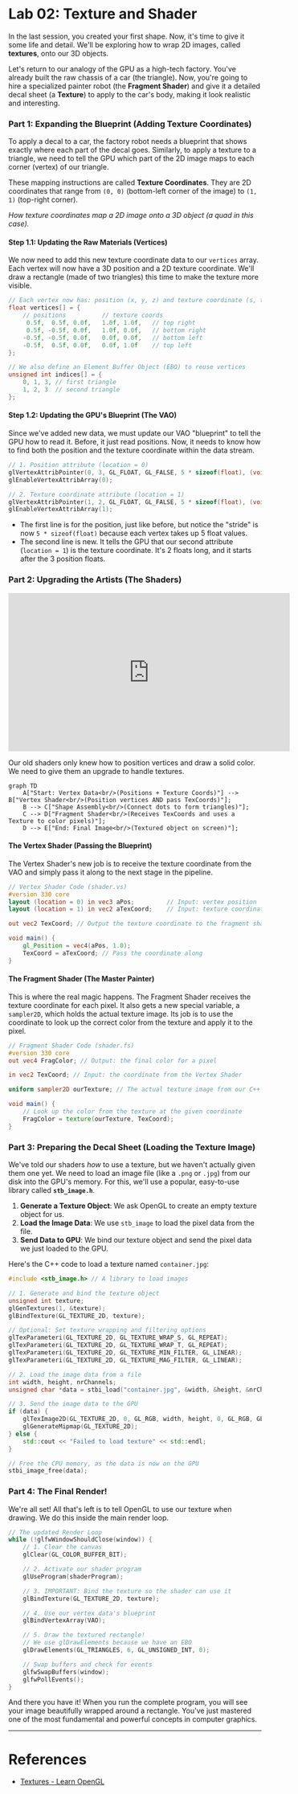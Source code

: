 # Lab 02: Texture and Shader

In the last session, you created your first shape. Now, it's time to give it some life and detail. We'll be exploring how to wrap 2D images, called **textures**, onto our 3D objects.

Let's return to our analogy of the GPU as a high-tech factory. You've already built the raw chassis of a car (the triangle). Now, you're going to hire a specialized painter robot (the **Fragment Shader**) and give it a detailed decal sheet (a **Texture**) to apply to the car's body, making it look realistic and interesting.

### Part 1: Expanding the Blueprint (Adding Texture Coordinates)

To apply a decal to a car, the factory robot needs a blueprint that shows exactly where each part of the decal goes. Similarly, to apply a texture to a triangle, we need to tell the GPU which part of the 2D image maps to each corner (vertex) of our triangle.

These mapping instructions are called **Texture Coordinates**. They are 2D coordinates that range from `(0, 0)` (bottom-left corner of the image) to `(1, 1)` (top-right corner).

*How texture coordinates map a 2D image onto a 3D object (a quad in this case).*

#### Step 1.1: Updating the Raw Materials (Vertices)

We now need to add this new texture coordinate data to our `vertices` array. Each vertex will now have a 3D position and a 2D texture coordinate. We'll draw a rectangle (made of two triangles) this time to make the texture more visible.

```cpp
// Each vertex now has: position (x, y, z) and texture coordinate (s, t)
float vertices[] = {
    // positions          // texture coords
     0.5f,  0.5f, 0.0f,   1.0f, 1.0f,   // top right
     0.5f, -0.5f, 0.0f,   1.0f, 0.0f,   // bottom right
    -0.5f, -0.5f, 0.0f,   0.0f, 0.0f,   // bottom left
    -0.5f,  0.5f, 0.0f,   0.0f, 1.0f    // top left
};

// We also define an Element Buffer Object (EBO) to reuse vertices
unsigned int indices[] = {
    0, 1, 3, // first triangle
    1, 2, 3  // second triangle
};
```

#### Step 1.2: Updating the GPU's Blueprint (The VAO)

Since we've added new data, we must update our VAO "blueprint" to tell the GPU how to read it. Before, it just read positions. Now, it needs to know how to find both the position and the texture coordinate within the data stream.

```cpp
// 1. Position attribute (location = 0)
glVertexAttribPointer(0, 3, GL_FLOAT, GL_FALSE, 5 * sizeof(float), (void*)0);
glEnableVertexAttribArray(0);

// 2. Texture coordinate attribute (location = 1)
glVertexAttribPointer(1, 2, GL_FLOAT, GL_FALSE, 5 * sizeof(float), (void*)(3 * sizeof(float)));
glEnableVertexAttribArray(1);
```
*   The first line is for the position, just like before, but notice the "stride" is now `5 * sizeof(float)` because each vertex takes up 5 float values.
*   The second line is new. It tells the GPU that our second attribute (`location = 1`) is the texture coordinate. It's 2 floats long, and it starts after the 3 position floats.

### Part 2: Upgrading the Artists (The Shaders)

<iframe width="560" height="315" src="https://www.youtube.com/embed/brDJVEPOeY8?si=J0dDgq_xhePZPeL9" title="YouTube video player" frameborder="0" allow="accelerometer; autoplay; clipboard-write; encrypted-media; gyroscope; picture-in-picture; web-share" referrerpolicy="strict-origin-when-cross-origin" allowfullscreen></iframe>

Our old shaders only knew how to position vertices and draw a solid color. We need to give them an upgrade to handle textures.

```mermaid
graph TD
    A["Start: Vertex Data<br/>(Positions + Texture Coords)"] --> B["Vertex Shader<br/>(Position vertices AND pass TexCoords)"];
    B --> C["Shape Assembly<br/>(Connect dots to form triangles)"];
    C --> D["Fragment Shader<br/>(Receives TexCoords and uses a Texture to color pixels)"];
    D --> E["End: Final Image<br/>(Textured object on screen)"];
```

#### The Vertex Shader (Passing the Blueprint)

The Vertex Shader's new job is to receive the texture coordinate from the VAO and simply pass it along to the next stage in the pipeline.

```glsl
// Vertex Shader Code (shader.vs)
#version 330 core
layout (location = 0) in vec3 aPos;         // Input: vertex position
layout (location = 1) in vec2 aTexCoord;    // Input: texture coordinate

out vec2 TexCoord; // Output the texture coordinate to the fragment shader

void main() {
    gl_Position = vec4(aPos, 1.0);
    TexCoord = aTexCoord; // Pass the coordinate along
}
```

#### The Fragment Shader (The Master Painter)

This is where the real magic happens. The Fragment Shader receives the texture coordinate for each pixel. It also gets a new special variable, a `sampler2D`, which holds the actual texture image. Its job is to use the coordinate to look up the correct color from the texture and apply it to the pixel.

```glsl
// Fragment Shader Code (shader.fs)
#version 330 core
out vec4 FragColor; // Output: the final color for a pixel

in vec2 TexCoord; // Input: the coordinate from the Vertex Shader

uniform sampler2D ourTexture; // The actual texture image from our C++ code

void main() {
    // Look up the color from the texture at the given coordinate
    FragColor = texture(ourTexture, TexCoord);
}
```

### Part 3: Preparing the Decal Sheet (Loading the Texture Image)

We've told our shaders *how* to use a texture, but we haven't actually given them one yet. We need to load an image file (like a `.png` or `.jpg`) from our disk into the GPU's memory. For this, we'll use a popular, easy-to-use library called **`stb_image.h`**.

1.  **Generate a Texture Object**: We ask OpenGL to create an empty texture object for us.
2.  **Load the Image Data**: We use `stb_image` to load the pixel data from the file.
3.  **Send Data to GPU**: We bind our texture object and send the pixel data we just loaded to the GPU.

Here's the C++ code to load a texture named `container.jpg`:

```cpp
#include <stb_image.h> // A library to load images

// 1. Generate and bind the texture object
unsigned int texture;
glGenTextures(1, &texture);
glBindTexture(GL_TEXTURE_2D, texture);

// Optional: Set texture wrapping and filtering options
glTexParameteri(GL_TEXTURE_2D, GL_TEXTURE_WRAP_S, GL_REPEAT);
glTexParameteri(GL_TEXTURE_2D, GL_TEXTURE_WRAP_T, GL_REPEAT);
glTexParameteri(GL_TEXTURE_2D, GL_TEXTURE_MIN_FILTER, GL_LINEAR);
glTexParameteri(GL_TEXTURE_2D, GL_TEXTURE_MAG_FILTER, GL_LINEAR);

// 2. Load the image data from a file
int width, height, nrChannels;
unsigned char *data = stbi_load("container.jpg", &width, &height, &nrChannels, 0);

// 3. Send the image data to the GPU
if (data) {
    glTexImage2D(GL_TEXTURE_2D, 0, GL_RGB, width, height, 0, GL_RGB, GL_UNSIGNED_BYTE, data);
    glGenerateMipmap(GL_TEXTURE_2D);
} else {
    std::cout << "Failed to load texture" << std::endl;
}

// Free the CPU memory, as the data is now on the GPU
stbi_image_free(data);
```

### Part 4: The Final Render!

We're all set! All that's left is to tell OpenGL to use our texture when drawing. We do this inside the main render loop.

```cpp
// The updated Render Loop
while (!glfwWindowShouldClose(window)) {
    // 1. Clear the canvas
    glClear(GL_COLOR_BUFFER_BIT);

    // 2. Activate our shader program
    glUseProgram(shaderProgram);

    // 3. IMPORTANT: Bind the texture so the shader can use it
    glBindTexture(GL_TEXTURE_2D, texture);

    // 4. Use our vertex data's blueprint
    glBindVertexArray(VAO);

    // 5. Draw the textured rectangle!
    // We use glDrawElements because we have an EBO
    glDrawElements(GL_TRIANGLES, 6, GL_UNSIGNED_INT, 0);

    // Swap buffers and check for events
    glfwSwapBuffers(window);
    glfwPollEvents();
}
```

And there you have it! When you run the complete program, you will see your image beautifully wrapped around a rectangle. You've just mastered one of the most fundamental and powerful concepts in computer graphics.

---

# References

- [Textures - Learn OpenGL](https://learnopengl.com/Getting-started/Textures)
